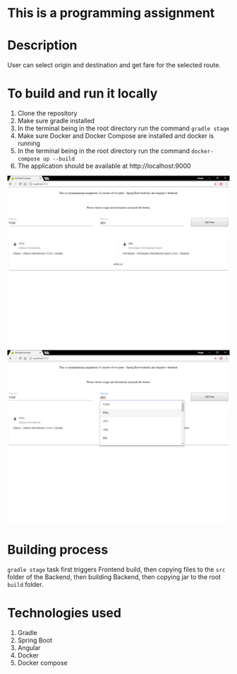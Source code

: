 # This is a programming assignment 

# Description
User can select origin and destination and get fare for the selected route.

# To build and run it locally 
1. Clone the repository
1. Make sure gradle installed
1. In the terminal being in the root directory run the command `gradle stage`
1. Make sure Docker and Docker Compose are installed and docker is running
1. In the terminal being in the root directory run the command `docker-compose up --build`
1. The application should be available at http://localhost:9000

![Interface](/screenshots/interface.png)
![Selecting destination](/screenshots/interface2.png)

# Building process
`gradle stage` task first triggers Frontend build, then copying files to the `src` folder of the Backend, 
then building Backend, then copying jar to the root `build` folder.

# Technologies used
1. Gradle
1. Spring Boot
1. Angular
1. Docker 
1. Docker compose